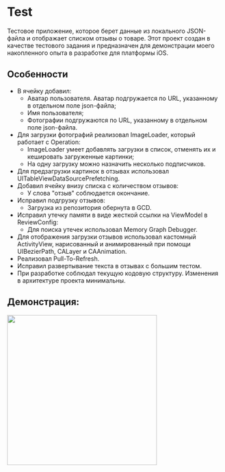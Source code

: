 # Test
Тестовое приложение, которое берет данные из локального JSON-файла и отображает списком отзывы о товаре. Этот проект создан в качестве тестового задания и 
предназначен для демонстрации моего накопленного опыта в разработке для платформы iOS.

## Особенности
- В ячейку добавил:
  - Аватар пользователя. Аватар подгружается по URL, указанному в отдельном поле json-файла;
  - Имя пользователя;
  - Фотографии подгружаются по URL, указанному в отдельном поле json-файла. 
- Для загрузки фотографий реализовал ImageLoader, который работает с Operation:
  - ImageLoader умеет добавлять загрузки в список, отменять их и кешировать загруженные картинки;
  - На одну загрузку можно назначить несколько подписчиков.
- Для предзагрузки картинок в отзывах использовал UITableViewDataSourcePrefetching. 
- Добавил ячейку внизу списка с количеством отзывов:
  - У слова "отзыв" соблюдается окончание.
- Исправил подгрузку отзывов:
  -  Загрузка из репозитория обернута в GCD.
- Исправил утечку памяти в виде жесткой ссылки на ViewModel в ReviewConfig:
  - Для поиска утечек использовал Memory Graph Debugger.
- Для отображения загрузки отзывов использовал кастомный ActivityView, нарисованный и анимированный при помощи UIBezierPath, CALayer и CAAnimation.
- Реализовал Pull-To-Refresh.
- Исправил развертывание текста в отзывах с большим тестом.
- При разработке соблюдал текущую кодовую структуру. Изменения в архитектуре проекта минимальны.

## Демонстрация:

<img src="/Screenshots/2.gif" width="350"/>
